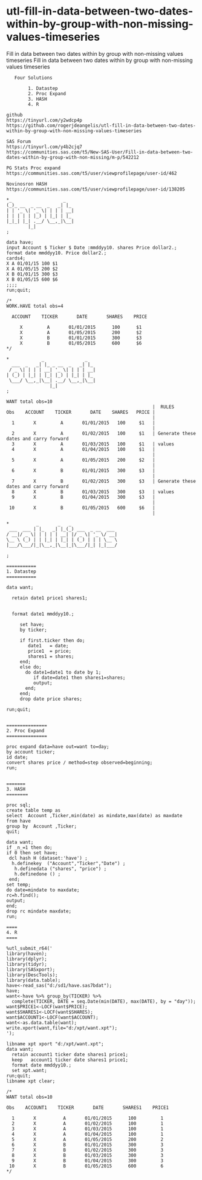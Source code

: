 # utl-fill-in-data-between-two-dates-within-by-group-with-non-missing-values-timeseries
Fill in data between two dates within by group with non-missing values timeseries 
    Fill in data between two dates within by group with non-missing values timeseries                                              
                                                                                                                                   
       Four Solutions                                                                                                              
                                                                                                                                   
            1. Datastep                                                                                                            
            2. Proc Expand                                                                                                         
            3. HASH                                                                                                                
            4. R                                                                                                                   
                                                                                                                                   
    github                                                                                                                         
    https://tinyurl.com/y2wdcp4p                                                                                                   
    https://github.com/rogerjdeangelis/utl-fill-in-data-between-two-dates-within-by-group-with-non-missing-values-timeseries       
                                                                                                                                   
    SAS Forum                                                                                                                      
    https://tinyurl.com/y4b2cjq7                                                                                                   
    https://communities.sas.com/t5/New-SAS-User/Fill-in-data-between-two-dates-within-by-group-with-non-missing/m-p/542212         
                                                                                                                                   
    PG Stats Proc expand                                                                                                           
    https://communities.sas.com/t5/user/viewprofilepage/user-id/462                                                                
                                                                                                                                   
    Novinosron HASH                                                                                                                
    https://communities.sas.com/t5/user/viewprofilepage/user-id/138205                                                             
                                                                                                                                   
    *_                   _                                                                                                         
    (_)_ __  _ __  _   _| |_                                                                                                       
    | | '_ \| '_ \| | | | __|                                                                                                      
    | | | | | |_) | |_| | |_                                                                                                       
    |_|_| |_| .__/ \__,_|\__|                                                                                                      
            |_|                                                                                                                    
    ;                                                                                                                              
                                                                                                                                   
    data have;                                                                                                                     
    input Account $ Ticker $ Date :mmddyy10. shares Price dollar2.;                                                                
    format date mmddyy10. Price dollar2.;                                                                                          
    cards4;                                                                                                                        
    X A 01/01/15 100 $1                                                                                                            
    X A 01/05/15 200 $2                                                                                                            
    X B 01/01/15 300 $3                                                                                                            
    X B 01/05/15 600 $6                                                                                                            
    ;;;;                                                                                                                           
    run;quit;                                                                                                                      
                                                                                                                                   
    /*                                                                                                                             
    WORK.HAVE total obs=4                                                                                                          
                                                                                                                                   
      ACCOUNT    TICKER       DATE       SHARES    PRICE                                                                           
                                                                                                                                   
         X         A       01/01/2015      100      $1                                                                             
         X         A       01/05/2015      200      $2                                                                             
         X         B       01/01/2015      300      $3                                                                             
         X         B       01/05/2015      600      $6                                                                             
    */                                                                                                                             
                                                                                                                                   
    *            _               _                                                                                                 
      ___  _   _| |_ _ __  _   _| |_                                                                                               
     / _ \| | | | __| '_ \| | | | __|                                                                                              
    | (_) | |_| | |_| |_) | |_| | |_                                                                                               
     \___/ \__,_|\__| .__/ \__,_|\__|                                                                                              
                    |_|                                                                                                            
    ;                                                                                                                              
                                                                                                                                   
    WANT total obs=10                                                                                                              
                                                          |  RULES                                                                 
    Obs    ACCOUNT    TICKER       DATE    SHARES   PRICE |                                                                        
                                                          |                                                                        
      1       X         A       01/01/2015   100     $1   |                                                                        
                                                          |                                                                        
      2       X         A       01/02/2015   100     $1   | Generate these dates and carry forward                                 
      3       X         A       01/03/2015   100     $1   | values                                                                 
      4       X         A       01/04/2015   100     $1   |                                                                        
                                                          |                                                                        
      5       X         A       01/05/2015   200     $2   |                                                                        
                                                          |                                                                        
      6       X         B       01/01/2015   300     $3   |                                                                        
                                                          |                                                                        
      7       X         B       01/02/2015   300     $3   | Generate these dates and carry forward                                 
      8       X         B       01/03/2015   300     $3   | values                                                                 
      9       X         B       01/04/2015   300     $3   |                                                                        
                                                          |                                                                        
     10       X         B       01/05/2015   600     $6   |                                                                        
                                                          |                                                                        
                                                                                                                                   
    *          _       _   _                                                                                                       
     ___  ___ | |_   _| |_(_) ___  _ __  ___                                                                                       
    / __|/ _ \| | | | | __| |/ _ \| '_ \/ __|                                                                                      
    \__ \ (_) | | |_| | |_| | (_) | | | \__ \                                                                                      
    |___/\___/|_|\__,_|\__|_|\___/|_| |_|___/                                                                                      
                                                                                                                                   
    ;                                                                                                                              
                                                                                                                                   
    ===========                                                                                                                    
    1. Datastep                                                                                                                    
    ===========                                                                                                                    
                                                                                                                                   
    data want;                                                                                                                     
                                                                                                                                   
      retain date1 price1 shares1;                                                                                                 
                                                                                                                                   
                                                                                                                                   
      format date1 mmddyy10.;                                                                                                      
                                                                                                                                   
         set have;                                                                                                                 
         by ticker;                                                                                                                
                                                                                                                                   
         if first.ticker then do;                                                                                                  
            date1   = date;                                                                                                        
            price1  = price;                                                                                                       
            shares1 = shares;                                                                                                      
         end;                                                                                                                      
         else do;                                                                                                                  
           do date1=date1 to date by 1;                                                                                            
              if date=date1 then shares1=shares;                                                                                   
              output;                                                                                                              
           end;                                                                                                                    
         end;                                                                                                                      
         drop date price shares;                                                                                                   
                                                                                                                                   
    run;quit;                                                                                                                      
                                                                                                                                   
                                                                                                                                   
    ===============                                                                                                                
    2. Proc Expand                                                                                                                 
    ===============                                                                                                                
                                                                                                                                   
    proc expand data=have out=want to=day;                                                                                         
    by account ticker;                                                                                                             
    id date;                                                                                                                       
    convert shares price / method=step observed=beginning;                                                                         
    run;                                                                                                                           
                                                                                                                                   
                                                                                                                                   
    =======                                                                                                                        
    3. HASH                                                                                                                        
    ========                                                                                                                       
                                                                                                                                   
    proc sql;                                                                                                                      
    create table temp as                                                                                                           
    select  Account ,Ticker,min(date) as mindate,max(date) as maxdate                                                              
    from have                                                                                                                      
    group by  Account ,Ticker;                                                                                                     
    quit;                                                                                                                          
                                                                                                                                   
    data want;                                                                                                                     
    if _n_=1 then do;                                                                                                              
    if 0 then set have;                                                                                                            
     dcl hash H (dataset:'have') ;                                                                                                 
      h.definekey  ("Account","Ticker","Date") ;                                                                                   
       h.definedata ("shares", "price") ;                                                                                          
       h.definedone () ;                                                                                                           
     end;                                                                                                                          
    set temp;                                                                                                                      
    do date=mindate to maxdate;                                                                                                    
    rc=h.find();                                                                                                                   
    output;                                                                                                                        
    end;                                                                                                                           
    drop rc mindate maxdate;                                                                                                       
    run;                                                                                                                           
                                                                                                                                   
    ====                                                                                                                           
    4. R                                                                                                                           
    ====                                                                                                                           
                                                                                                                                   
    %utl_submit_r64('                                                                                                              
    library(haven);                                                                                                                
    library(dplyr);                                                                                                                
    library(tidyr);                                                                                                                
    library(SASxport);                                                                                                             
    library(DescTools);                                                                                                            
    library(data.table);                                                                                                           
    have<-read_sas("d:/sd1/have.sas7bdat");                                                                                        
    have;                                                                                                                          
    want<-have %>% group_by(TICKER) %>%                                                                                            
      complete(TICKER, DATE = seq.Date(min(DATE), max(DATE), by = "day"));                                                         
    want$PRICE1<-LOCF(want$PRICE);                                                                                                 
    want$SHARES1<-LOCF(want$SHARES);                                                                                               
    want$ACCOUNT1<-LOCF(want$ACCOUNT);                                                                                             
    want<-as.data.table(want);                                                                                                     
    write.xport(want,file="d:/xpt/want.xpt");                                                                                      
    ');                                                                                                                            
                                                                                                                                   
    libname xpt xport "d:/xpt/want.xpt";                                                                                           
    data want;                                                                                                                     
      retain account1 ticker date shares1 price1;                                                                                  
      keep   account1 ticker date shares1 price1;                                                                                  
      format date mmddyy10.;                                                                                                       
      set xpt.want;                                                                                                                
    run;quit;                                                                                                                      
    libname xpt clear;                                                                                                             
                                                                                                                                   
    /*                                                                                                                             
    WANT total obs=10                                                                                                              
                                                                                                                                   
    Obs    ACCOUNT1    TICKER       DATE       SHARES1    PRICE1                                                                   
                                                                                                                                   
      1       X          A       01/01/2015      100         1                                                                     
      2       X          A       01/02/2015      100         1                                                                     
      3       X          A       01/03/2015      100         1                                                                     
      4       X          A       01/04/2015      100         1                                                                     
      5       X          A       01/05/2015      200         2                                                                     
      6       X          B       01/01/2015      300         3                                                                     
      7       X          B       01/02/2015      300         3                                                                     
      8       X          B       01/03/2015      300         3                                                                     
      9       X          B       01/04/2015      300         3                                                                     
     10       X          B       01/05/2015      600         6                                                                     
    */                                                                                                                             
                                                                                                                                   

